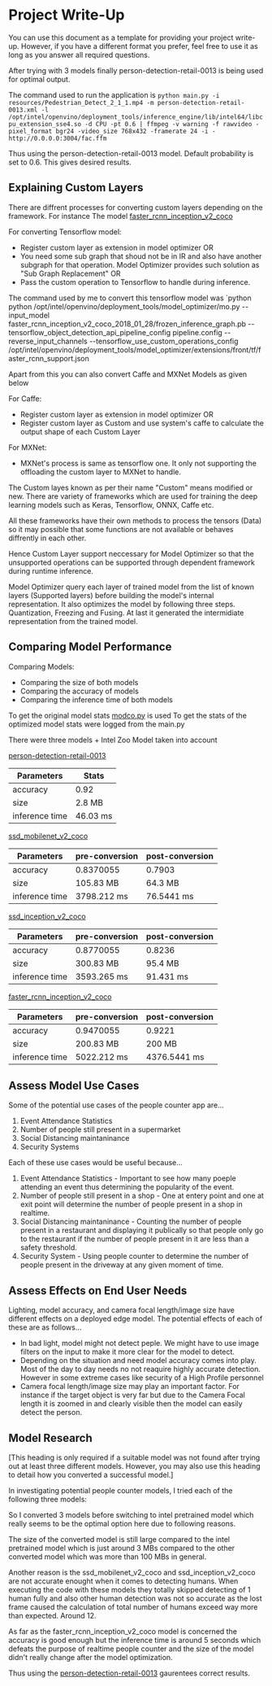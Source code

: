 # Project Write-Up

You can use this document as a template for providing your project write-up. However, if you
have a different format you prefer, feel free to use it as long as you answer all required
questions.

After trying with 3 models finally person-detection-retail-0013 is being used for optimal output.

The command used to run the application is
`python main.py -i resources/Pedestrian_Detect_2_1_1.mp4 -m person-detection-retail-0013.xml -l /opt/intel/openvino/deployment_tools/inference_engine/lib/intel64/libcpu_extension_sse4.so -d CPU -pt 0.6 | ffmpeg -v warning -f rawvideo -pixel_format bgr24 -video_size 768x432 -framerate 24 -i - http://0.0.0.0:3004/fac.ffm`

Thus using the person-detection-retail-0013 model. Default probability is set to 0.6. This gives desired results.

## Explaining Custom Layers

There are diffrent processes for converting custom layers depending on the framework. For instance
The model [faster_rcnn_inception_v2_coco](http://download.tensorflow.org/models/object_detection/faster_rcnn_inception_v2_coco_2018_01_28.tar.gz)

For converting Tensorflow model:

- Register custom layer as extension in model optimizer OR
- You need some sub graph that shoud not be in IR and also have another subgraph for that operation. Model Optimizer provides such solution as "Sub Graph Replacement" OR
- Pass the custom operation to Tensorflow to handle during inference.

The command used by me to convert this tensorflow model was `python python /opt/intel/openvino/deployment_tools/model_optimizer/mo.py --input_model faster_rcnn_inception_v2_coco_2018_01_28/frozen_inference_graph.pb --tensorflow_object_detection_api_pipeline_config pipeline.config --reverse_input_channels --tensorflow_use_custom_operations_config /opt/intel/openvino/deployment_tools/model_optimizer/extensions/front/tf/faster_rcnn_support.json

Apart from this you can also convert Caffe and MXNet Models as given below

For Caffe:

- Register custom layer as extension in model optimizer OR
- Register custom layer as Custom and use system's caffe to calculate the output shape of each Custom Layer

For MXNet:

- MXNet's process is same as tensorflow one. It only not supporting the offloading the custom layer to MXNet to handle.

The Custom layes known as per their name "Custom" means modified or new. There are variety of frameworks which are used for training the deep learning models such as Keras, Tensorflow, ONNX, Caffe etc.

All these frameworks have their own methods to process the tensors (Data) so it may possible that some functions are not available or behaves diffrently in each other.

Hence Custom Layer support neccessary for Model Optimizer so that the unsupported operations can be supported through dependent framework during runtime inference.

Model Optimizer query each layer of trained model from the list of known layers (Supported layers) before building the model's internal representation. It also optimizes the model by following three steps. Quantization, Freezing and Fusing. At last it generated the intermidiate representation from the trained model.

## Comparing Model Performance

Comparing Models:

- Comparing the size of both models
- Comparing the accuracy of models
- Comparing the inference time of both models

To get the original model stats [modco.py](./modco.py) is used
To get the stats of the optimized model stats were logged from the main.py

There were three models + Intel Zoo Model taken into account

[person-detection-retail-0013](https://download.01.org/opencv/2019/open_model_zoo/R1/models_bin/person-detection-retail-0013/FP32/)

| Parameters     | Stats    |
| -------------- | -------- |
| accuracy       | 0.92     |
| size           | 2.8 MB   |
| inference time | 46.03 ms |

[ssd_mobilenet_v2_coco](http://download.tensorflow.org/models/object_detection/ssd_mobilenet_v2_coco_2018_03_29.tar.gz)

| Parameters     | pre-conversion | post-conversion |
| -------------- | -------------- | --------------- |
| accuracy       | 0.8370055      | 0.7903          |
| size           | 105.83 MB      | 64.3 MB         |
| inference time | 3798.212 ms    | 76.5441 ms      |

[ssd_inception_v2_coco](http://download.tensorflow.org/models/object_detection/ssd_inception_v2_coco_2018_01_28.tar.gz)

| Parameters     | pre-conversion | post-conversion |
| -------------- | -------------- | --------------- |
| accuracy       | 0.8770055      | 0.8236          |
| size           | 300.83 MB      | 95.4 MB         |
| inference time | 3593.265 ms    | 91.431 ms       |

[faster_rcnn_inception_v2_coco](http://download.tensorflow.org/models/object_detection/faster_rcnn_inception_v2_coco_2018_01_28.tar.gz)

| Parameters     | pre-conversion | post-conversion |
| -------------- | -------------- | --------------- |
| accuracy       | 0.9470055      | 0.9221          |
| size           | 200.83 MB      | 200 MB          |
| inference time | 5022.212 ms    | 4376.5441 ms    |

## Assess Model Use Cases

Some of the potential use cases of the people counter app are...

1. Event Attendance Statistics
2. Number of people still present in a supermarket
3. Social Distancing maintaninance
4. Security Systems

Each of these use cases would be useful because...

1. Event Attendance Statistics - Important to see how many poeple attending an event thus determining the popularity of the event.
2. Number of people still present in a shop - One at entery point and one at exit point will determine the number of people present in a shop in realtime.
3. Social Distancing maintaninance - Counting the number of people present in a restaurant and displaying it publically so that people only go to the restaurant if the number of people present in it are less than a safety threshold.
4. Security System - Using people counter to determine the number of people present in the driveway at any given moment of time.

## Assess Effects on End User Needs

Lighting, model accuracy, and camera focal length/image size have different effects on a
deployed edge model. The potential effects of each of these are as follows...

- In bad light, model might not detect peple. We might have to use image filters on the input to make it more clear for the model to detect.
- Depending on the situation and need model accuracy comes into play. Most of the day to day needs no not reaquire highly accurate detection. However in some extreme cases like security of a High Profile personnel
- Camera focal length/image size may play an important factor. For instance if the target object is very far but due to the Camera Focal length it is zoomed in and clearly visible then the model can easily detect the person.

## Model Research

[This heading is only required if a suitable model was not found after trying out at least three
different models. However, you may also use this heading to detail how you converted
a successful model.]

In investigating potential people counter models, I tried each of the following three models:

So I converted 3 models before switching to intel pretrained model which really seems to be the optimal option here due to following reasons.

The size of the converted model is still large compared to the intel pretrained model which is just around 3 MBs compared to the other converted model which was more than 100 MBs in general.

Another reason is the ssd_mobilenet_v2_coco and ssd_inception_v2_coco are not accurate enought when it comes to detecting humans. When executing the code with these models they totally skipped detecting of 1 human fully and also other human detection was not so accurate as the lost frame caused the calculation of total number of humans exceed way more than expected. Around 12.

As far as the faster_rcnn_inception_v2_coco model is concerned the accuracy is good enough but the inference time is around 5 seconds which defeats the purpose of realtime people counter and the size of the model didn't really change after the model optimization.

Thus using the [person-detection-retail-0013](https://docs.openvinotoolkit.org/latest/_models_intel_person_detection_retail_0013_description_person_detection_retail_0013.html) gaurentees correct results.
